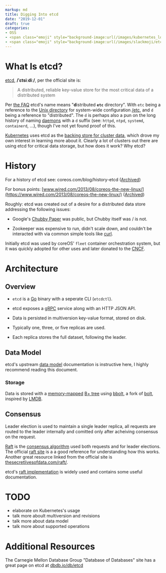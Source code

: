```yaml
---
markup: md
title: Digging Into etcd
date: "2019-12-01"
draft: true
categories:
- OSS
- <span class="emoji" style="background-image:url(/images/kubernetes_logo.svg)" title=":kubernetes:"/>:kubernetes:</span>
- <span class="emoji" style="background-image:url(/images/slackmoji/etcd.png)" title=":etcd:"/>:etcd:</span>
---
```


# What Is etcd?

[etcd], **/ˈɛtsiːdiː/**, per the official site is:

> A distributed, reliable key-value store for the most critical data of a distributed system

Per [the FAQ][etcd-FAQ] etcd's name means "**d**istributed **`etc`** directory". With `etc` being a reference to the [Unix directory] for system-wide configuration [/etc], and `d` being a reference to "distributed".
The `d` is perhaps also a pun on the long history of naming [daemons]
with a `d` suffix (see: `httpd`, `ntpd`, `systemd`, `containerd`, ...), though I've not yet found proof of this.

[Kubernetes] uses etcd as the [backing store for cluster data][k8s-uses-etcd],
which drove my own interest in learning more about it. Clearly a lot of clusters out there are using etcd for critical data storage,
but how does it work? Why etcd?

# History

For a history of etcd see: coreos.com/blog/history-etcd ([Archived](/archive/archive.today/fkwUC))

For bonus points: [www.wired.com/2013/08/coreos-the-new-linux/](https://www.wired.com/2013/08/coreos-the-new-linux/) ([Archived](/archive/archive.today/xKN1A))

Roughly: etcd was created out of a desire for a distributed data store addressing
the following issues:

- Google's [Chubby Paper] was public, but Chubby itself was / is not.

- Zookeeper was expensive to run, didn't scale down, and couldn't be interacted
with via common simple tools like [curl].

Initially etcd was used by coreOS' `fleet` container orchestration system,
but it was quickly adopted for other uses and later donated to the [CNCF].


# Architecture

## Overview

- `etcd` is a [Go] binary with a seperate CLI (`etcdctl`).

- etcd exposes a [gRPC] service along with an HTTP JSON API.

- Data is persisted in multiversion key-value format, stored on disk.

- Typically one, three, or five replicas are used.

- Each replica stores the full dataset, following the leader.

## Data Model

etcd's upstream [data model] documentation is instructive here, I highly recommend reading this document.

### Storage

Data is stored with a [memory-mapped][memory-mapped] [B+ tree] using [bbolt], a fork of [bolt], inspired by [LMDB].

## Consensus

Leader election is used to maintain a single leader replica, all requests
are routed to the leader internally and comitted only after acheiving consensus
on the request.

[Raft] is the [consensus algorithm] used both requests and for leader elections. 
The official [raft site][Raft] is a a good reference for understanding how this works. 
Another great resource linked from the official site is [thesecretlivesofdata.com/raft/].

etcd's [raft implementation][etcd-raft-implementation] is widely used and 
contains some useful documentation.

# TODO

- elaborate on Kubernetes's usage
- talk more aboult multiversion and revisions
- talk more about data model
- talk more about supported operations

# Additional Resources

The Carnegie Mellon Database Group "Database of Databases" site has a great page
on etcd at [dbdb.io/db/etcd][dbdb-etcd]


[/etc]: https://tldp.org/LDP/Linux-Filesystem-Hierarchy/html/etc.html
[etcd]: https://etcd.io/
[etcd-FAQ]: https://etcd.io/docs/v3.5/faq/
[daemons]: https://en.wikipedia.org/wiki/Daemon_(computing)
[data model]: https://etcd.io/docs/v3.5/learning/data_model/
[Kubernetes]: https://kubernetes.io/
[k8s-uses-etcd]: https://kubernetes.io/docs/concepts/overview/components/#etcd
[Chubby Paper]: https://static.googleusercontent.com/media/research.google.com/en//archive/chubby-osdi06.pdf
[curl]: https://curl.haxx.se/
[Raft]: https://raft.github.io/
[consensus algorithm]: https://en.wikipedia.org/wiki/Consensus_algorithm
[CNCF]: https://www.cncf.io/
[write-ahead logging]: https://en.wikipedia.org/wiki/Write-ahead_logging
[dbdb-etcd]: https://dbdb.io/db/etcd
[gRPC]: https://grpc.io/
[thesecretlivesofdata.com/raft/]: http://thesecretlivesofdata.com/raft/
[etcd-raft-implementation]: https://github.com/etcd-io/etcd/tree/4b755e8935e626d35e9ab9ee2b25906a658846c2/raft#raft-library
[LMDB]: https://en.wikipedia.org/wiki/Lightning_Memory-Mapped_Database
[bolt]: https://github.com/boltdb/bolt
[bbolt]: https://github.com/etcd-io/bbolt
[memory-mapped]: https://en.wikipedia.org/wiki/Memory-mapped_file
[B+ tree]: https://en.wikipedia.org/wiki/B%2B_tree
[Go]: https://go.dev
[Unix Directory]: https://en.wikipedia.org/wiki/Unix_filesystem#Conventional_directory_layout


